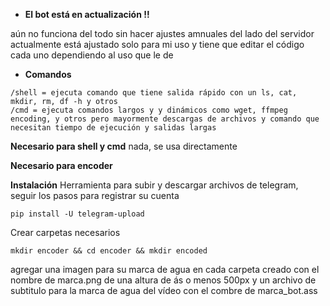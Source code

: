 - **El bot está en actualización !!**

aún no funciona del todo sin hacer ajustes amnuales del lado del servidor
actualmente está ajustado solo para mi uso y tiene que editar el código cada uno dependiendo al uso que le de

- **Comandos**
```
/shell = ejecuta comando que tiene salida rápido con un ls, cat, mkdir, rm, df -h y otros
/cmd = ejecuta comandos largos y y dinámicos como wget, ffmpeg encoding, y otros pero mayormente descargas de archivos y comando que necesitan tiempo de ejecución y salidas largas 
```
**Necesario para shell y cmd**
nada, se usa directamente

**Necesario para encoder**

**Instalación**
Herramienta para subir y descargar archivos de telegram, seguir los pasos para registrar su cuenta
```
pip install -U telegram-upload
```

Crear carpetas necesarios
```
mkdir encoder && cd encoder && mkdir encoded
```

agregar una imagen para su marca de agua en cada carpeta creado con el nombre de marca.png de una altura de ás o menos 500px
y un archivo de subtitulo para la marca de agua del vídeo con el combre de marca_bot.ass
